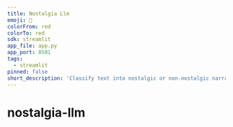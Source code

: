 ```yaml
---
title: Nostalgia Llm
emoji: 🚀
colorFrom: red
colorTo: red
sdk: streamlit
app_file: app.py
app_port: 8501
tags:
  - streamlit
pinned: false
short_description: 'Classify text into nostalgic or non-nostalgic narratives '
---
```


# nostalgia-llm
